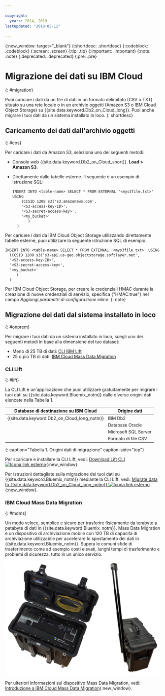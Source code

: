 ```yaml
---

copyright:
  years: 2014, 2019
lastupdated: "2018-05-11"

---
```


<!-- Attribute definitions --> 
{:new_window: target="_blank"}
{:shortdesc: .shortdesc}
{:codeblock: .codeblock}
{:screen: .screen}
{:tip: .tip}
{:important: .important}
{:note: .note}
{:deprecated: .deprecated}
{:pre: .pre}

# Migrazione dei dati su IBM Cloud
{: #migration}

Puoi caricare i dati da un file di dati in un formato delimitato (CSV o TXT) situato su una rete locale o in un archivio oggetti (Amazon S3 o IBM Cloud Object Storage) su {{site.data.keyword.Db2_on_Cloud_long}}. Puoi anche migrare i tuoi dati da un sistema installato in loco.
{: shortdesc}

## Caricamento dei dati dall'archivio oggetti
{: #cos}

Per caricare i dati da Amazon S3, seleziona uno dei seguenti metodi:
  * Console web {{site.data.keyword.Db2_on_Cloud_short}}. **Load > Amazon S3**. 
  * Direttamente dalle tabelle esterne. Il seguente è un esempio di istruzione SQL:

    ```
    INSERT INTO <table-name> SELECT * FROM EXTERNAL '<mys3file.txt>' USING
        (CCSID 1208 s3('s3.amazonaws.com', 
        '<S3-access-key-ID>',
        '<S3-secret-access-key>', 
        '<my_bucket>'
           )
      )      
    ```

Per caricare i dati da IBM Cloud Object Storage utilizzando direttamente tabelle esterne, puoi utilizzare la seguente istruzione SQL di esempio:

```
INSERT INTO <table-name> SELECT * FROM EXTERNAL '<mys3file.txt>' USING
  (CCSID 1208 s3('s3-api.us-geo.objectstorage.softlayer.net', 
  '<S3-access-key-ID>',
  '<S3-secret-access-key>', 
  '<my_bucket>'
     )
  )      
```

Per IBM Cloud Object Storage, per creare le credenziali HMAC durante la creazione di nuove credenziali di servizio, specifica {"HMAC:true"} nel campo *Aggiungi parametri di configurazione inline*.
{: note}

## Migrazione dei dati dal sistema installato in loco
{: #onprem}

Per migrare i tuoi dati da un sistema installato in loco, scegli uno dei seguenti metodi in base alla dimensione del tuo dataset:
* Meno di 25 TB di dati: [CLI IBM Lift](#lift)
* 25 o più TB di dati: [IBM Cloud Mass Data Migration](#mdms)

### CLI Lift
{: #lift}

La CLI Lift è un'applicazione che puoi utilizzare gratuitamente per migrare i tuoi dati su {{site.data.keyword.Bluemix_notm}} dalle diverse origini dati elencate nella Tabella 1. 

| Database di destinazione su IBM Cloud | Origine dati |
|------------------------------|-------------|
| {{site.data.keyword.Db2_on_Cloud_long_notm}}   | IBM Db2 |
|                              | Database Oracle |
|                              | Microsoft SQL Server |
|                              | Formato di file CSV |
{: caption="Tabella 1. Origini dati di migrazione" caption-side="top"}

Per scaricare e installare la CLI Lift, vedi: [Download Lift CLI ![Icona link esterno](../../icons/launch-glyph.svg "Icona link esterno")](https://lift.ng.bluemix.net/#download){:new_window}.

Per istruzioni dettagliate sulla migrazione dei tuoi dati su {{site.data.keyword.Bluemix_notm}} mediante la CLI Lift, vedi: [Migrate data to {{site.data.keyword.Db2_on_Cloud_long_notm}} ![Icona link esterno](../../icons/launch-glyph.svg "Icona link esterno")](https://lift.ng.bluemix.net/#docs){:new_window}.

### IBM Cloud Mass Data Migration
{: #mdms}

Un modo veloce, semplice e sicuro per trasferire fisicamente da terabyte a petabyte di dati in {{site.data.keyword.Bluemix_notm}}. Mass Data Migration è un dispositivo di archiviazione mobile con 120 TB di capacità di archiviazione utilizzabile per accelerare lo spostamento dei dati in {{site.data.keyword.Bluemix_notm}}. Supera le comuni sfide di trasferimento come ad esempio costi elevati, lunghi tempi di trasferimento e problemi di sicurezza, tutto in un unico servizio.

![Vista del dispositivo Mass Data Migration](images/mdms.svg)

Per ulteriori informazioni sul dispositivo Mass Data Migration, vedi: [Introduzione a IBM Cloud Mass Data Migration](/docs/infrastructure/mass-data-migration/index.html#getting-started-with-ibm-cloud-mass-data-migration){:new_window}.

